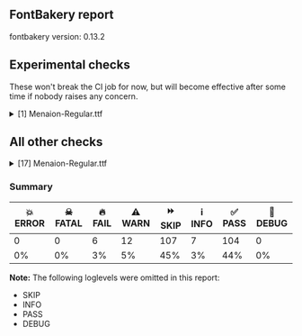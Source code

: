## FontBakery report

fontbakery version: 0.13.2





## Experimental checks

These won't break the CI job for now, but will become effective after some time if nobody raises any concern.


<details><summary>[1] Menaion-Regular.ttf</summary>
<div>
<details>
    <summary>🔥 <b>FAIL</b> Check base characters have non-zero advance width. <a href="https://fontbakery.readthedocs.io/en/stable/fontbakery/checks/universal.html#base-has-width">base_has_width</a></summary>
    <div>







* 🔥 **FAIL** <p>The following glyphs had zero advance width:
- uni03070300 (U+E02C)</p>
<pre><code>- uni03070301 (U+E02B)

- uni03080300 (U+E02E)

- uni03080301 (U+E02D)

- uni04850300 (U+E021)

- uni04850301 (U+E020)

- uni04850302 (U+E029)

- uni04850311 (U+E026)

- uni04850485 (U+E024)

- uni04860300 (U+E003)

- uni04860301 (U+E001)

- uni04860302 (U+E02A)

- uni04860311 (U+E005)

- uni04860485 (U+E030)

- uni04860486 (U+E025)

- uni0488 (U+0488)

- uni0489 (U+0489)

- uni20DD (U+20DD)

- uniA670 (U+A670)

- uniA671 (U+A671)

- uniA672 (U+A672)

- uniA67D0300 (U+E034)

- uniA67D0301 (U+E033)

- uniECE0 (U+ECE0)

- uniECE1 (U+ECE1)

- uniECE2 (U+ECE2)

- uniECE3 (U+ECE3)

- uniECE4 (U+ECE4)

- uniECE5 (U+ECE5)
</code></pre>
 [code: zero-width-bases]



</div>
</details>
</div>
</details>




## All other checks



<details><summary>[17] Menaion-Regular.ttf</summary>
<div>
<details>
    <summary>🔥 <b>FAIL</b> Checking font version fields (head and name table). <a href="https://fontbakery.readthedocs.io/en/stable/fontbakery/checks/opentype.html#opentype-font-version">opentype/font_version</a></summary>
    <div>







* 🔥 **FAIL** <p>head version is &quot;2.00200&quot; while name version string (for platform 3, encoding 1) is &quot;2.1; ttfautohint (v1.8.4.7-5d5b)&quot;.</p>
 [code: mismatch]



</div>
</details>

<details>
    <summary>🔥 <b>FAIL</b> Ensure the font supports case swapping for all its glyphs. <a href="https://fontbakery.readthedocs.io/en/stable/fontbakery/checks/universal.html#case-mapping">case_mapping</a></summary>
    <div>







* 🔥 **FAIL** <p>The following glyphs lack their case-swapping counterparts:</p>
<table>
<thead>
<tr>
<th align="left">Glyph present in the font</th>
<th align="left">Missing case-swapping counterpart</th>
</tr>
</thead>
<tbody>
<tr>
<td align="left">U+00D8: LATIN CAPITAL LETTER O WITH STROKE</td>
<td align="left">U+00F8: LATIN SMALL LETTER O WITH STROKE</td>
</tr>
<tr>
<td align="left">U+00E1: LATIN SMALL LETTER A WITH ACUTE</td>
<td align="left">U+00C1: LATIN CAPITAL LETTER A WITH ACUTE</td>
</tr>
<tr>
<td align="left">U+00E2: LATIN SMALL LETTER A WITH CIRCUMFLEX</td>
<td align="left">U+00C2: LATIN CAPITAL LETTER A WITH CIRCUMFLEX</td>
</tr>
<tr>
<td align="left">U+00E4: LATIN SMALL LETTER A WITH DIAERESIS</td>
<td align="left">U+00C4: LATIN CAPITAL LETTER A WITH DIAERESIS</td>
</tr>
<tr>
<td align="left">U+00EE: LATIN SMALL LETTER I WITH CIRCUMFLEX</td>
<td align="left">U+00CE: LATIN CAPITAL LETTER I WITH CIRCUMFLEX</td>
</tr>
<tr>
<td align="left">U+00F3: LATIN SMALL LETTER O WITH ACUTE</td>
<td align="left">U+00D3: LATIN CAPITAL LETTER O WITH ACUTE</td>
</tr>
<tr>
<td align="left">U+00F9: LATIN SMALL LETTER U WITH GRAVE</td>
<td align="left">U+00D9: LATIN CAPITAL LETTER U WITH GRAVE</td>
</tr>
<tr>
<td align="left">U+00FA: LATIN SMALL LETTER U WITH ACUTE</td>
<td align="left">U+00DA: LATIN CAPITAL LETTER U WITH ACUTE</td>
</tr>
<tr>
<td align="left">U+00FB: LATIN SMALL LETTER U WITH CIRCUMFLEX</td>
<td align="left">U+00DB: LATIN CAPITAL LETTER U WITH CIRCUMFLEX</td>
</tr>
<tr>
<td align="left">U+00FC: LATIN SMALL LETTER U WITH DIAERESIS</td>
<td align="left">U+00DC: LATIN CAPITAL LETTER U WITH DIAERESIS</td>
</tr>
<tr>
<td align="left">U+00FD: LATIN SMALL LETTER Y WITH ACUTE</td>
<td align="left">U+00DD: LATIN CAPITAL LETTER Y WITH ACUTE</td>
</tr>
<tr>
<td align="left">U+0101: LATIN SMALL LETTER A WITH MACRON</td>
<td align="left">U+0100: LATIN CAPITAL LETTER A WITH MACRON</td>
</tr>
<tr>
<td align="left">U+0103: LATIN SMALL LETTER A WITH BREVE</td>
<td align="left">U+0102: LATIN CAPITAL LETTER A WITH BREVE</td>
</tr>
<tr>
<td align="left">U+0113: LATIN SMALL LETTER E WITH MACRON</td>
<td align="left">U+0112: LATIN CAPITAL LETTER E WITH MACRON</td>
</tr>
<tr>
<td align="left">U+011B: LATIN SMALL LETTER E WITH CARON</td>
<td align="left">U+011A: LATIN CAPITAL LETTER E WITH CARON</td>
</tr>
<tr>
<td align="left">U+012D: LATIN SMALL LETTER I WITH BREVE</td>
<td align="left">U+012C: LATIN CAPITAL LETTER I WITH BREVE</td>
</tr>
<tr>
<td align="left">U+01D0: LATIN SMALL LETTER I WITH CARON</td>
<td align="left">U+01CF: LATIN CAPITAL LETTER I WITH CARON</td>
</tr>
</tbody>
</table>
 [code: missing-case-counterparts]



</div>
</details>

<details>
    <summary>🔥 <b>FAIL</b> Check license file has good copyright string. <a href="https://fontbakery.readthedocs.io/en/stable/fontbakery/checks/googlefonts.html#googlefonts-license-OFL-copyright">googlefonts/license/OFL_copyright</a></summary>
    <div>







* 🔥 **FAIL** <p>First line in license file is:</p>
<p>&quot;copyright 20** the my font project authors (<a href="https://github.com/googlefonts/googlefonts-project-template">https://github.com/googlefonts/googlefonts-project-template</a>)&quot;</p>
<p>which does not match the expected format, similar to:</p>
<p>&quot;Copyright 2022 The Familyname Project Authors (git url)&quot;</p>
 [code: bad-format]



</div>
</details>

<details>
    <summary>🔥 <b>FAIL</b> Check Google Fonts glyph coverage. <a href="https://fontbakery.readthedocs.io/en/stable/fontbakery/checks/googlefonts.html#googlefonts-glyph-coverage">googlefonts/glyph_coverage</a></summary>
    <div>







* 🔥 **FAIL** <p>Missing required codepoints:</p>
<pre><code>- 0x00A1 (INVERTED EXCLAMATION MARK)


- 0x00A2 (CENT SIGN)


- 0x00A3 (POUND SIGN)


- 0x00A5 (YEN SIGN)


- 0x00A9 (COPYRIGHT SIGN)


- 0x00AA (FEMININE ORDINAL INDICATOR)


- 0x00AE (REGISTERED SIGN)


- 0x00AF (MACRON)


- 0x00B8 (CEDILLA)


- 0x00BF (INVERTED QUESTION MARK)


- 0x00C1 (LATIN CAPITAL LETTER A WITH ACUTE)


- 0x00C2 (LATIN CAPITAL LETTER A WITH CIRCUMFLEX)


- 0x00C3 (LATIN CAPITAL LETTER A WITH TILDE)


- 0x00C4 (LATIN CAPITAL LETTER A WITH DIAERESIS)


- 0x00C5 (LATIN CAPITAL LETTER A WITH RING ABOVE)


- 0x00C6 (LATIN CAPITAL LETTER AE)


- 0x00CC (LATIN CAPITAL LETTER I WITH GRAVE)


- 0x00CD (LATIN CAPITAL LETTER I WITH ACUTE)


- 0x00CE (LATIN CAPITAL LETTER I WITH CIRCUMFLEX)


- 0x00D0 (LATIN CAPITAL LETTER ETH)


- 0x00D2 (LATIN CAPITAL LETTER O WITH GRAVE)


- 0x00D3 (LATIN CAPITAL LETTER O WITH ACUTE)


- 0x00D5 (LATIN CAPITAL LETTER O WITH TILDE)


- 0x00D9 (LATIN CAPITAL LETTER U WITH GRAVE)


- 0x00DA (LATIN CAPITAL LETTER U WITH ACUTE)


- 0x00DB (LATIN CAPITAL LETTER U WITH CIRCUMFLEX)


- 0x00DC (LATIN CAPITAL LETTER U WITH DIAERESIS)


- 0x00DD (LATIN CAPITAL LETTER Y WITH ACUTE)


- 0x00DE (LATIN CAPITAL LETTER THORN)


- 0x00DF (LATIN SMALL LETTER SHARP S)


- 0x00E3 (LATIN SMALL LETTER A WITH TILDE)


- 0x00E5 (LATIN SMALL LETTER A WITH RING ABOVE)


- 0x00E6 (LATIN SMALL LETTER AE)


- 0x00EC (LATIN SMALL LETTER I WITH GRAVE)


- 0x00ED (LATIN SMALL LETTER I WITH ACUTE)


- 0x00F0 (LATIN SMALL LETTER ETH)


- 0x00F2 (LATIN SMALL LETTER O WITH GRAVE)


- 0x00F5 (LATIN SMALL LETTER O WITH TILDE)


- 0x00F8 (LATIN SMALL LETTER O WITH STROKE)


- 0x00FE (LATIN SMALL LETTER THORN)


- 0x00FF (LATIN SMALL LETTER Y WITH DIAERESIS)


- 0x0100 (LATIN CAPITAL LETTER A WITH MACRON)


- 0x0102 (LATIN CAPITAL LETTER A WITH BREVE)


- 0x0104 (LATIN CAPITAL LETTER A WITH OGONEK)


- 0x0105 (LATIN SMALL LETTER A WITH OGONEK)


- 0x0106 (LATIN CAPITAL LETTER C WITH ACUTE)


- 0x0107 (LATIN SMALL LETTER C WITH ACUTE)


- 0x010A (LATIN CAPITAL LETTER C WITH DOT ABOVE)


- 0x010B (LATIN SMALL LETTER C WITH DOT ABOVE)


- 0x010C (LATIN CAPITAL LETTER C WITH CARON)


- 0x010D (LATIN SMALL LETTER C WITH CARON)


- 0x010E (LATIN CAPITAL LETTER D WITH CARON)


- 0x010F (LATIN SMALL LETTER D WITH CARON)


- 0x0110 (LATIN CAPITAL LETTER D WITH STROKE)


- 0x0111 (LATIN SMALL LETTER D WITH STROKE)


- 0x0112 (LATIN CAPITAL LETTER E WITH MACRON)


- 0x0116 (LATIN CAPITAL LETTER E WITH DOT ABOVE)


- 0x0117 (LATIN SMALL LETTER E WITH DOT ABOVE)


- 0x0118 (LATIN CAPITAL LETTER E WITH OGONEK)


- 0x0119 (LATIN SMALL LETTER E WITH OGONEK)


- 0x011A (LATIN CAPITAL LETTER E WITH CARON)


- 0x011E (LATIN CAPITAL LETTER G WITH BREVE)


- 0x011F (LATIN SMALL LETTER G WITH BREVE)


- 0x0120 (LATIN CAPITAL LETTER G WITH DOT ABOVE)


- 0x0121 (LATIN SMALL LETTER G WITH DOT ABOVE)


- 0x0122 (LATIN CAPITAL LETTER G WITH CEDILLA)


- 0x0123 (LATIN SMALL LETTER G WITH CEDILLA)


- 0x0126 (LATIN CAPITAL LETTER H WITH STROKE)


- 0x0127 (LATIN SMALL LETTER H WITH STROKE)


- 0x012A (LATIN CAPITAL LETTER I WITH MACRON)


- 0x012B (LATIN SMALL LETTER I WITH MACRON)


- 0x012E (LATIN CAPITAL LETTER I WITH OGONEK)


- 0x012F (LATIN SMALL LETTER I WITH OGONEK)


- 0x0130 (LATIN CAPITAL LETTER I WITH DOT ABOVE)


- 0x0136 (LATIN CAPITAL LETTER K WITH CEDILLA)


- 0x0137 (LATIN SMALL LETTER K WITH CEDILLA)


- 0x0139 (LATIN CAPITAL LETTER L WITH ACUTE)


- 0x013A (LATIN SMALL LETTER L WITH ACUTE)


- 0x013B (LATIN CAPITAL LETTER L WITH CEDILLA)


- 0x013C (LATIN SMALL LETTER L WITH CEDILLA)


- 0x013D (LATIN CAPITAL LETTER L WITH CARON)


- 0x013E (LATIN SMALL LETTER L WITH CARON)


- 0x0141 (LATIN CAPITAL LETTER L WITH STROKE)


- 0x0142 (LATIN SMALL LETTER L WITH STROKE)


- 0x0143 (LATIN CAPITAL LETTER N WITH ACUTE)


- 0x0144 (LATIN SMALL LETTER N WITH ACUTE)


- 0x0145 (LATIN CAPITAL LETTER N WITH CEDILLA)


- 0x0146 (LATIN SMALL LETTER N WITH CEDILLA)


- 0x0147 (LATIN CAPITAL LETTER N WITH CARON)


- 0x0148 (LATIN SMALL LETTER N WITH CARON)


- 0x0150 (LATIN CAPITAL LETTER O WITH DOUBLE ACUTE)


- 0x0151 (LATIN SMALL LETTER O WITH DOUBLE ACUTE)


- 0x0152 (LATIN CAPITAL LIGATURE OE)


- 0x0153 (LATIN SMALL LIGATURE OE)


- 0x0154 (LATIN CAPITAL LETTER R WITH ACUTE)


- 0x0155 (LATIN SMALL LETTER R WITH ACUTE)


- 0x0158 (LATIN CAPITAL LETTER R WITH CARON)


- 0x0159 (LATIN SMALL LETTER R WITH CARON)


- 0x015A (LATIN CAPITAL LETTER S WITH ACUTE)


- 0x015B (LATIN SMALL LETTER S WITH ACUTE)


- 0x015E (LATIN CAPITAL LETTER S WITH CEDILLA)


- 0x015F (LATIN SMALL LETTER S WITH CEDILLA)


- 0x0160 (LATIN CAPITAL LETTER S WITH CARON)


- 0x0161 (LATIN SMALL LETTER S WITH CARON)


- 0x0164 (LATIN CAPITAL LETTER T WITH CARON)


- 0x0165 (LATIN SMALL LETTER T WITH CARON)


- 0x016A (LATIN CAPITAL LETTER U WITH MACRON)


- 0x016B (LATIN SMALL LETTER U WITH MACRON)


- 0x016E (LATIN CAPITAL LETTER U WITH RING ABOVE)


- 0x016F (LATIN SMALL LETTER U WITH RING ABOVE)


- 0x0170 (LATIN CAPITAL LETTER U WITH DOUBLE ACUTE)


- 0x0171 (LATIN SMALL LETTER U WITH DOUBLE ACUTE)


- 0x0172 (LATIN CAPITAL LETTER U WITH OGONEK)


- 0x0173 (LATIN SMALL LETTER U WITH OGONEK)


- 0x0174 (LATIN CAPITAL LETTER W WITH CIRCUMFLEX)


- 0x0175 (LATIN SMALL LETTER W WITH CIRCUMFLEX)


- 0x0176 (LATIN CAPITAL LETTER Y WITH CIRCUMFLEX)


- 0x0177 (LATIN SMALL LETTER Y WITH CIRCUMFLEX)


- 0x0178 (LATIN CAPITAL LETTER Y WITH DIAERESIS)


- 0x0179 (LATIN CAPITAL LETTER Z WITH ACUTE)


- 0x017A (LATIN SMALL LETTER Z WITH ACUTE)


- 0x017B (LATIN CAPITAL LETTER Z WITH DOT ABOVE)


- 0x017C (LATIN SMALL LETTER Z WITH DOT ABOVE)


- 0x017D (LATIN CAPITAL LETTER Z WITH CARON)


- 0x017E (LATIN SMALL LETTER Z WITH CARON)


- 0x0218 (LATIN CAPITAL LETTER S WITH COMMA BELOW)


- 0x0219 (LATIN SMALL LETTER S WITH COMMA BELOW)


- 0x021A (LATIN CAPITAL LETTER T WITH COMMA BELOW)


- 0x021B (LATIN SMALL LETTER T WITH COMMA BELOW)


- 0x0237 (LATIN SMALL LETTER DOTLESS J)


- 0x02D9 (DOT ABOVE)


- 0x02DA (RING ABOVE)


- 0x02DB (OGONEK)


- 0x02DD (DOUBLE ACUTE ACCENT)


- 0x0326 (COMBINING COMMA BELOW)


- 0x0328 (COMBINING OGONEK)


- 0x1E80 (LATIN CAPITAL LETTER W WITH GRAVE)


- 0x1E81 (LATIN SMALL LETTER W WITH GRAVE)


- 0x1E82 (LATIN CAPITAL LETTER W WITH ACUTE)


- 0x1E83 (LATIN SMALL LETTER W WITH ACUTE)


- 0x1E84 (LATIN CAPITAL LETTER W WITH DIAERESIS)


- 0x1E85 (LATIN SMALL LETTER W WITH DIAERESIS)


- 0x1E9E (LATIN CAPITAL LETTER SHARP S)


- 0x1EF2 (LATIN CAPITAL LETTER Y WITH GRAVE)


- 0x1EF3 (LATIN SMALL LETTER Y WITH GRAVE)


- 0x2122 (TRADE MARK SIGN)


- 0x2212 (MINUS SIGN)
</code></pre>
 [code: missing-codepoints]



</div>
</details>

<details>
    <summary>🔥 <b>FAIL</b> Version format is correct in 'name' table? <a href="https://fontbakery.readthedocs.io/en/stable/fontbakery/checks/googlefonts.html#googlefonts-name-version-format">googlefonts/name/version_format</a></summary>
    <div>







* 🔥 **FAIL** <p>The NameID.VERSION_STRING (nameID=5) value must follow the pattern &quot;Version X.Y&quot; with X.Y greater than or equal to 1.000. The &quot;Version &quot; prefix is a recommendation given by the OpenType spec. Current version string is: &quot;2.1; ttfautohint (v1.8.4.7-5d5b)&quot;</p>
 [code: bad-version-strings]



</div>
</details>

<details>
    <summary>⚠️ <b>WARN</b> Check mark characters are in GDEF mark glyph class. <a href="https://fontbakery.readthedocs.io/en/stable/fontbakery/checks/opentype.html#opentype-gdef-mark-chars">opentype/gdef_mark_chars</a></summary>
    <div>







* ⚠️ **WARN** <p>The following mark characters could be in the GDEF mark glyph class:
uni032A (U+032A), uni20DB (U+20DB), uniFE00 (U+FE00), uniFE01 (U+FE01), uniFE02 (U+FE02) and uniFE03 (U+FE03)</p>
 [code: mark-chars]



</div>
</details>

<details>
    <summary>⚠️ <b>WARN</b> Check if each glyph has the recommended amount of contours. <a href="https://fontbakery.readthedocs.io/en/stable/fontbakery/checks/universal.html#contour-count">contour_count</a></summary>
    <div>







* ⚠️ **WARN** <p>This check inspects the glyph outlines and detects the total number of contours in each of them. The expected values are infered from the typical ammounts of contours observed in a large collection of reference font families. The divergences listed below may simply indicate a significantly different design on some of your glyphs. On the other hand, some of these may flag actual bugs in the font such as glyphs mapped to an incorrect codepoint. Please consider reviewing the design and codepoint assignment of these to make sure they are correct.</p>
<p>The following glyphs do not have the recommended number of contours:</p>
<pre><code>- Glyph name: uni040C	Contours detected: 3	Expected: 2

- Glyph name: uni041A	Contours detected: 2	Expected: 1

- Glyph name: uni0435	Contours detected: 1	Expected: 2

- Glyph name: uni043A	Contours detected: 2	Expected: 1

- Glyph name: uni0450	Contours detected: 2	Expected: 3

- Glyph name: uni0451	Contours detected: 3	Expected: 4

- Glyph name: uni0456	Contours detected: 1	Expected: 2

- Glyph name: uni045C	Contours detected: 3	Expected: 2

- Glyph name: uni046E	Contours detected: 1	Expected: 2

- Glyph name: uni046F	Contours detected: 1	Expected: 2

- Glyph name: uni203D	Contours detected: 3	Expected: 2

- Glyph name: uni25CC	Contours detected: 8	Expected: 16 or 12

- Glyph name: uni040C	Contours detected: 3	Expected: 2

- Glyph name: uni041A	Contours detected: 2	Expected: 1

- Glyph name: uni0435	Contours detected: 1	Expected: 2

- Glyph name: uni043A	Contours detected: 2	Expected: 1

- Glyph name: uni0450	Contours detected: 2	Expected: 3

- Glyph name: uni0451	Contours detected: 3	Expected: 4

- Glyph name: uni0456	Contours detected: 1	Expected: 2

- Glyph name: uni045C	Contours detected: 3	Expected: 2

- Glyph name: uni046E	Contours detected: 1	Expected: 2

- Glyph name: uni046F	Contours detected: 1	Expected: 2

- Glyph name: uni203D	Contours detected: 3	Expected: 2

- Glyph name: uni25CC	Contours detected: 8	Expected: 16 or 12
</code></pre>
 [code: contour-count]



</div>
</details>

<details>
    <summary>⚠️ <b>WARN</b> Check math signs have the same width. <a href="https://fontbakery.readthedocs.io/en/stable/fontbakery/checks/universal.html#math-signs-width">math_signs_width</a></summary>
    <div>







* ⚠️ **WARN** <p>The most common width is 564 among a set of 4 math glyphs.
The following math glyphs have a different width, though:</p>
<p>Width = 399:
uni00AC</p>
<p>Width = 533:
uni00D7</p>
<p>Width = 543:
uni00F7</p>
<p>Width = 910:
uni223B, uni223C</p>
<p>Width = 909:
uni2241, uni223D</p>
<p>Width = 913:
uni223E</p>
 [code: width-outliers]



</div>
</details>

<details>
    <summary>⚠️ <b>WARN</b> Does the font contain a soft hyphen? <a href="https://fontbakery.readthedocs.io/en/stable/fontbakery/checks/universal.html#soft-hyphen">soft_hyphen</a></summary>
    <div>







* ⚠️ **WARN** <p>This font has a 'Soft Hyphen' character.</p>
 [code: softhyphen]



</div>
</details>

<details>
    <summary>⚠️ <b>WARN</b> Validate size, and resolution of article images, and ensure article page has minimum length and includes visual assets. <a href="https://fontbakery.readthedocs.io/en/stable/fontbakery/checks/googlefonts.html#googlefonts-article-images">googlefonts/article/images</a></summary>
    <div>







* ⚠️ **WARN** <p>Family metadata at fonts/ttf does not have an article.</p>
 [code: lacks-article]



</div>
</details>

<details>
    <summary>⚠️ <b>WARN</b> Check for codepoints not covered by METADATA subsets. <a href="https://fontbakery.readthedocs.io/en/stable/fontbakery/checks/googlefonts.html#googlefonts-metadata-unreachable-subsetting">googlefonts/metadata/unreachable_subsetting</a></summary>
    <div>







* ⚠️ **WARN** <p>The following codepoints supported by the font are not covered by
any subsets defined in the font's metadata file, and will never
be served. You can solve this by either manually adding additional
subset declarations to METADATA.pb, or by editing the glyphset
definitions.</p>
<ul>
<li>U+02D8 BREVE: try adding one of: canadian-aboriginal, yi</li>
<li>U+0302 COMBINING CIRCUMFLEX ACCENT: try adding one of: coptic, cherokee, tifinagh, math</li>
<li>U+0306 COMBINING BREVE: try adding one of: tifinagh, old-permic</li>
<li>U+0307 COMBINING DOT ABOVE: try adding one of: tifinagh, hebrew, syriac, old-permic, duployan, tai-le, malayalam, coptic, math, canadian-aboriginal, todhri</li>
<li>U+030A COMBINING RING ABOVE: try adding one of: duployan, syriac</li>
<li>U+030B COMBINING DOUBLE ACUTE ACCENT: try adding one of: cherokee, osage</li>
<li>U+030C COMBINING CARON: try adding one of: cherokee, tai-le</li>
<li>U+030D COMBINING VERTICAL LINE ABOVE: try adding sunuwar</li>
<li>U+030E COMBINING DOUBLE VERTICAL LINE ABOVE: try adding ethiopic</li>
<li>U+030F COMBINING DOUBLE GRAVE ACCENT: not included in any glyphset definition</li>
<li>U+0311 COMBINING INVERTED BREVE: try adding one of: coptic, todhri</li>
<li>U+0312 COMBINING TURNED COMMA ABOVE: try adding math</li>
<li>U+0313 COMBINING COMMA ABOVE: try adding one of: todhri, old-permic</li>
<li>U+0314 COMBINING REVERSED COMMA ABOVE: not included in any glyphset definition</li>
<li>U+0315 COMBINING COMMA ABOVE RIGHT: try adding math</li>
<li>U+031B COMBINING HORN: not included in any glyphset definition</li>
<li>U+0327 COMBINING CEDILLA: try adding math</li>
<li>U+032A COMBINING BRIDGE BELOW: not included in any glyphset definition</li>
<li>U+033D COMBINING X ABOVE: not included in any glyphset definition</li>
<li>U+033E COMBINING VERTICAL TILDE: not included in any glyphset definition</li>
<li>U+033F COMBINING DOUBLE OVERLINE: try adding coptic</li>
<li>U+0340 COMBINING GRAVE TONE MARK: not included in any glyphset definition</li>
<li>U+0341 COMBINING ACUTE TONE MARK: not included in any glyphset definition</li>
<li>U+0342 COMBINING GREEK PERISPOMENI: not included in any glyphset definition</li>
<li>U+0343 COMBINING GREEK KORONIS: not included in any glyphset definition</li>
<li>U+0345 COMBINING GREEK YPOGEGRAMMENI: not included in any glyphset definition</li>
<li>U+034F COMBINING GRAPHEME JOINER: not included in any glyphset definition</li>
<li>U+0350 COMBINING RIGHT ARROWHEAD ABOVE: not included in any glyphset definition</li>
<li>U+0351 COMBINING LEFT HALF RING ABOVE: not included in any glyphset definition</li>
<li>U+0357 COMBINING RIGHT HALF RING ABOVE: not included in any glyphset definition</li>
<li>U+035E COMBINING DOUBLE MACRON: try adding one of: coptic, todhri, caucasian-albanian</li>
<li>U+0360 COMBINING DOUBLE TILDE: not included in any glyphset definition</li>
<li>U+0361 COMBINING DOUBLE INVERTED BREVE: try adding coptic</li>
<li>U+1DC0 COMBINING DOTTED GRAVE ACCENT: not included in any glyphset definition</li>
<li>U+1DC1 COMBINING DOTTED ACUTE ACCENT: not included in any glyphset definition</li>
<li>U+1DC3 COMBINING SUSPENSION MARK: not included in any glyphset definition</li>
<li>U+1DCD COMBINING DOUBLE CIRCUMFLEX ABOVE: try adding coptic</li>
<li>U+1DFE COMBINING LEFT ARROWHEAD ABOVE: not included in any glyphset definition</li>
<li>U+2003 EM SPACE: try adding nushu</li>
<li>U+2004 THREE-PER-EM SPACE: try adding symbols2</li>
<li>U+2005 FOUR-PER-EM SPACE: try adding symbols2</li>
<li>U+2006 SIX-PER-EM SPACE: try adding symbols2</li>
<li>U+2007 FIGURE SPACE: try adding symbols2</li>
<li>U+2008 PUNCTUATION SPACE: try adding symbols2</li>
<li>U+200A HAIR SPACE: try adding symbols2</li>
<li>U+200C ZERO WIDTH NON-JOINER: try adding one of: sharada, sundanese, avestan, tagalog, hebrew, phags-pa, meetei-mayek, tai-viet, tai-le, zanabazar-square, malayalam, limbu, kayah-li, khmer, tagbanwa, batak, telugu, khojki, tirhuta, tifinagh, gunjala-gondi, pahawh-hmong, newa, masaram-gondi, psalter-pahlavi, khudawadi, tamil, oriya, yi, bengali, grantha, brahmi, balinese, new-tai-lue, syloti-nagri, mongolian, mandaic, tai-tham, lao, dogra, modi, javanese, manichaean, myanmar, thai, hanunoo, duployan, buginese, kaithi, cham, sogdian, thaana, hanifi-rohingya, chakma, takri, bhaiksuki, buhid, saurashtra, gurmukhi, syriac, rejang, tibetan, gujarati, devanagari, kannada, hatran, lepcha, nko, arabic, siddham, warang-citi, kharoshthi, mahajani, sinhala</li>
<li>U+200D ZERO WIDTH JOINER: try adding one of: sharada, sundanese, avestan, tagalog, hebrew, phags-pa, meetei-mayek, tai-viet, tai-le, zanabazar-square, malayalam, limbu, kayah-li, khmer, tagbanwa, batak, telugu, khojki, tirhuta, tifinagh, gunjala-gondi, pahawh-hmong, newa, masaram-gondi, psalter-pahlavi, khudawadi, tamil, oriya, yi, bengali, grantha, brahmi, balinese, new-tai-lue, syloti-nagri, mongolian, mandaic, tai-tham, lao, dogra, modi, javanese, manichaean, myanmar, thai, hanunoo, duployan, buginese, kaithi, cham, sogdian, thaana, hanifi-rohingya, chakma, takri, bhaiksuki, buhid, saurashtra, gurmukhi, old-hungarian, rejang, syriac, gujarati, devanagari, kannada, lepcha, nko, siddham, arabic, tibetan, warang-citi, kharoshthi, mahajani, sinhala</li>
<li>U+200E LEFT-TO-RIGHT MARK: try adding one of: hebrew, phags-pa, syriac, nko, arabic, thaana</li>
<li>U+200F RIGHT-TO-LEFT MARK: try adding one of: hebrew, phags-pa, syriac, nko, thaana</li>
<li>U+2010 HYPHEN: try adding one of: lisu, coptic, sundanese, hebrew, armenian, kharoshthi, yi, sora-sompeng, arabic, kaithi, cham, kayah-li, syloti-nagri</li>
<li>U+2011 NON-BREAKING HYPHEN: try adding one of: arabic, yi, syloti-nagri</li>
<li>U+2012 FIGURE DASH: not included in any glyphset definition</li>
<li>U+2015 HORIZONTAL BAR: try adding adlam</li>
<li>U+2016 DOUBLE VERTICAL LINE: try adding math</li>
<li>U+2017 DOUBLE LOW LINE: try adding math</li>
<li>U+201B SINGLE HIGH-REVERSED-9 QUOTATION MARK: try adding adlam</li>
<li>U+201F DOUBLE HIGH-REVERSED-9 QUOTATION MARK: not included in any glyphset definition</li>
<li>U+2021 DOUBLE DAGGER: try adding adlam</li>
<li>U+2023 TRIANGULAR BULLET: not included in any glyphset definition</li>
<li>U+2024 ONE DOT LEADER: try adding armenian</li>
<li>U+2025 TWO DOT LEADER: try adding phags-pa</li>
<li>U+2027 HYPHENATION POINT: not included in any glyphset definition</li>
<li>U+202F NARROW NO-BREAK SPACE: try adding one of: phags-pa, mongolian, yi</li>
<li>U+2030 PER MILLE SIGN: try adding adlam</li>
<li>U+2031 PER TEN THOUSAND SIGN: not included in any glyphset definition</li>
<li>U+2034 TRIPLE PRIME: try adding math</li>
<li>U+2035 REVERSED PRIME: try adding math</li>
<li>U+2036 REVERSED DOUBLE PRIME: try adding math</li>
<li>U+2037 REVERSED TRIPLE PRIME: try adding math</li>
<li>U+2038 CARET: try adding math</li>
<li>U+203B REFERENCE MARK: not included in any glyphset definition</li>
<li>U+203C DOUBLE EXCLAMATION MARK: try adding math</li>
<li>U+203D INTERROBANG: not included in any glyphset definition</li>
<li>U+203E OVERLINE: not included in any glyphset definition</li>
<li>U+203F UNDERTIE: not included in any glyphset definition</li>
<li>U+2040 CHARACTER TIE: try adding math</li>
<li>U+2041 CARET INSERTION POINT: not included in any glyphset definition</li>
<li>U+2042 ASTERISM: not included in any glyphset definition</li>
<li>U+2043 HYPHEN BULLET: try adding math</li>
<li>U+2045 LEFT SQUARE BRACKET WITH QUILL: not included in any glyphset definition</li>
<li>U+2046 RIGHT SQUARE BRACKET WITH QUILL: not included in any glyphset definition</li>
<li>U+2052 COMMERCIAL MINUS SIGN: not included in any glyphset definition</li>
<li>U+2053 SWUNG DASH: try adding coptic</li>
<li>U+2056 THREE DOT PUNCTUATION: try adding coptic</li>
<li>U+2058 FOUR DOT PUNCTUATION: try adding coptic</li>
<li>U+2059 FIVE DOT PUNCTUATION: try adding coptic</li>
<li>U+205B FOUR DOT MARK: not included in any glyphset definition</li>
<li>U+205C DOTTED CROSS: not included in any glyphset definition</li>
<li>U+205D TRICOLON: try adding one of: carian, meroitic-hieroglyphs, meroitic, old-hungarian</li>
<li>U+205E VERTICAL FOUR DOTS: try adding old-hungarian</li>
<li>U+20DB COMBINING THREE DOTS ABOVE: try adding one of: math, old-permic</li>
<li>U+20DD COMBINING ENCLOSING CIRCLE: try adding symbols</li>
<li>U+2219 BULLET OPERATOR: try adding one of: math, yi, symbols, tai-tham</li>
<li>U+2227 LOGICAL AND: try adding math</li>
<li>U+2228 LOGICAL OR: try adding math</li>
<li>U+223B HOMOTHETIC: try adding math</li>
<li>U+223C TILDE OPERATOR: try adding math</li>
<li>U+223D REVERSED TILDE: try adding math</li>
<li>U+223E INVERTED LAZY S: try adding math</li>
<li>U+2240 WREATH PRODUCT: try adding math</li>
<li>U+2241 NOT TILDE: try adding math</li>
<li>U+2329 LEFT-POINTING ANGLE BRACKET: try adding symbols</li>
<li>U+232A RIGHT-POINTING ANGLE BRACKET: try adding symbols</li>
<li>U+25AB WHITE SMALL SQUARE: try adding symbols</li>
<li>U+25B2 BLACK UP-POINTING TRIANGLE: try adding symbols</li>
<li>U+25BA BLACK RIGHT-POINTING POINTER: try adding symbols</li>
<li>U+25BC BLACK DOWN-POINTING TRIANGLE: try adding symbols</li>
<li>U+25C4 BLACK LEFT-POINTING POINTER: try adding symbols</li>
<li>U+25C7 WHITE DIAMOND: try adding symbols</li>
<li>U+25CB WHITE CIRCLE: try adding symbols</li>
<li>U+25CC DOTTED CIRCLE: try adding one of: tagalog, hebrew, miao, tai-le, tagbanwa, batak, khojki, pahawh-hmong, newa, masaram-gondi, brahmi, lao, dogra, hanunoo, adlam, chakma, lepcha, nko, math, kharoshthi, armenian, meetei-mayek, marchen, khmer, telugu, music, gunjala-gondi, osage, psalter-pahlavi, tamil, soyombo, bengali, grantha, new-tai-lue, myanmar, thai, buginese, hanifi-rohingya, takri, bassa-vah, gurmukhi, tibetan, sharada, sundanese, phags-pa, tai-viet, malayalam, wancho, limbu, kayah-li, tifinagh, mende-kikakui, old-permic, oriya, balinese, mandaic, modi, manichaean, ahom, kaithi, thaana, buhid, syriac, rejang, devanagari, symbols, warang-citi, coptic, mahajani, sinhala, elbasan, caucasian-albanian, zanabazar-square, tirhuta, khudawadi, yi, syloti-nagri, mongolian, tai-tham, javanese, duployan, cham, sogdian, bhaiksuki, saurashtra, gujarati, kannada, siddham, canadian-aboriginal</li>
<li>U+25E6 WHITE BULLET: try adding symbols</li>
<li>U+2626 ORTHODOX CROSS: try adding symbols</li>
<li>U+271A HEAVY GREEK CROSS: try adding symbols</li>
<li>U+2720 MALTESE CROSS: try adding symbols</li>
<li>U+2722 FOUR TEARDROP-SPOKED ASTERISK: try adding symbols</li>
<li>U+2734 EIGHT POINTED BLACK STAR: try adding symbols</li>
<li>U+274B HEAVY EIGHT TEARDROP-SPOKED PROPELLER ASTERISK: try adding symbols</li>
<li>U+2758 LIGHT VERTICAL BAR: try adding symbols</li>
<li>U+2E26 LEFT SIDEWAYS U BRACKET: not included in any glyphset definition</li>
<li>U+2E27 RIGHT SIDEWAYS U BRACKET: not included in any glyphset definition</li>
<li>U+2E2A TWO DOTS OVER ONE DOT PUNCTUATION: not included in any glyphset definition</li>
<li>U+2E2B ONE DOT OVER TWO DOTS PUNCTUATION: not included in any glyphset definition</li>
<li>U+2E2C SQUARED FOUR DOT PUNCTUATION: not included in any glyphset definition</li>
<li>U+2E2D FIVE DOT MARK: not included in any glyphset definition</li>
<li>U+2E2F VERTICAL TILDE: not included in any glyphset definition</li>
<li>U+2E34 RAISED COMMA: try adding coptic</li>
<li>U+2E46 INVERTED LOW KAVYKA WITH KAVYKA ABOVE: not included in any glyphset definition</li>
<li>U+2E47 LOW KAVYKA: not included in any glyphset definition</li>
<li>U+2E48 LOW KAVYKA WITH DOT: not included in any glyphset definition</li>
<li>U+2E49 DOUBLE STACKED COMMA: not included in any glyphset definition</li>
<li>U+E001 : not included in any glyphset definition</li>
<li>U+E003 : not included in any glyphset definition</li>
<li>U+E005 : not included in any glyphset definition</li>
<li>U+E020 : not included in any glyphset definition</li>
<li>U+E021 : not included in any glyphset definition</li>
<li>U+E024 : not included in any glyphset definition</li>
<li>U+E025 : not included in any glyphset definition</li>
<li>U+E026 : not included in any glyphset definition</li>
<li>U+E029 : not included in any glyphset definition</li>
<li>U+E02A : not included in any glyphset definition</li>
<li>U+E02B : not included in any glyphset definition</li>
<li>U+E02C : not included in any glyphset definition</li>
<li>U+E02D : not included in any glyphset definition</li>
<li>U+E02E : not included in any glyphset definition</li>
<li>U+E030 : not included in any glyphset definition</li>
<li>U+E033 : not included in any glyphset definition</li>
<li>U+E034 : not included in any glyphset definition</li>
<li>U+E2F1 : not included in any glyphset definition</li>
<li>U+E5EF : not included in any glyphset definition</li>
<li>U+E5F0 : not included in any glyphset definition</li>
<li>U+E60F : not included in any glyphset definition</li>
<li>U+E612 : not included in any glyphset definition</li>
<li>U+E6CA : not included in any glyphset definition</li>
<li>U+E6DB : not included in any glyphset definition</li>
<li>U+E700 : not included in any glyphset definition</li>
<li>U+E70A : not included in any glyphset definition</li>
<li>U+E743 : not included in any glyphset definition</li>
<li>U+E748 : not included in any glyphset definition</li>
<li>U+E74B : not included in any glyphset definition</li>
<li>U+E751 : not included in any glyphset definition</li>
<li>U+E7C0 : not included in any glyphset definition</li>
<li>U+E7CB : not included in any glyphset definition</li>
<li>U+E7E0 : not included in any glyphset definition</li>
<li>U+E7E1 : not included in any glyphset definition</li>
<li>U+E7E3 : not included in any glyphset definition</li>
<li>U+E7EA : not included in any glyphset definition</li>
<li>U+E800 : not included in any glyphset definition</li>
<li>U+E809 : not included in any glyphset definition</li>
<li>U+E811 : not included in any glyphset definition</li>
<li>U+E81A : not included in any glyphset definition</li>
<li>U+E81B : not included in any glyphset definition</li>
<li>U+E81C : not included in any glyphset definition</li>
<li>U+E92A : not included in any glyphset definition</li>
<li>U+E92B : not included in any glyphset definition</li>
<li>U+E92C : not included in any glyphset definition</li>
<li>U+E92F : not included in any glyphset definition</li>
<li>U+ECE0 : not included in any glyphset definition</li>
<li>U+ECE1 : not included in any glyphset definition</li>
<li>U+ECE2 : not included in any glyphset definition</li>
<li>U+ECE3 : not included in any glyphset definition</li>
<li>U+ECE4 : not included in any glyphset definition</li>
<li>U+ECE5 : not included in any glyphset definition</li>
<li>U+ECE6 : not included in any glyphset definition</li>
<li>U+ECE7 : not included in any glyphset definition</li>
<li>U+EDE0 : not included in any glyphset definition</li>
<li>U+FE00 VARIATION SELECTOR-1: try adding one of: phags-pa, yi, manichaean</li>
<li>U+FE01 VARIATION SELECTOR-2: not included in any glyphset definition</li>
<li>U+FE02 VARIATION SELECTOR-3: not included in any glyphset definition</li>
<li>U+FE03 VARIATION SELECTOR-4: not included in any glyphset definition</li>
<li>U+FE26 COMBINING CONJOINING MACRON: try adding one of: coptic, caucasian-albanian</li>
<li>U+1D000 BYZANTINE MUSICAL SYMBOL PSILI: try adding music</li>
<li>U+1D001 BYZANTINE MUSICAL SYMBOL DASEIA: try adding music</li>
<li>U+1D002 BYZANTINE MUSICAL SYMBOL PERISPOMENI: try adding music</li>
<li>U+1D003 BYZANTINE MUSICAL SYMBOL OXEIA EKFONITIKON: try adding music</li>
<li>U+1D004 BYZANTINE MUSICAL SYMBOL OXEIA DIPLI: try adding music</li>
<li>U+1D005 BYZANTINE MUSICAL SYMBOL VAREIA EKFONITIKON: try adding music</li>
<li>U+1D006 BYZANTINE MUSICAL SYMBOL VAREIA DIPLI: try adding music</li>
<li>U+1D007 BYZANTINE MUSICAL SYMBOL KATHISTI: try adding music</li>
<li>U+1D008 BYZANTINE MUSICAL SYMBOL SYRMATIKI: try adding music</li>
<li>U+1D009 BYZANTINE MUSICAL SYMBOL PARAKLITIKI: try adding music</li>
<li>U+1D00A BYZANTINE MUSICAL SYMBOL YPOKRISIS: try adding music</li>
<li>U+1D00B BYZANTINE MUSICAL SYMBOL YPOKRISIS DIPLI: try adding music</li>
<li>U+1D00C BYZANTINE MUSICAL SYMBOL KREMASTI: try adding music</li>
<li>U+1D00D BYZANTINE MUSICAL SYMBOL APESO EKFONITIKON: try adding music</li>
<li>U+1D00F BYZANTINE MUSICAL SYMBOL TELEIA: try adding music</li>
<li>U+1D010 BYZANTINE MUSICAL SYMBOL KENTIMATA: try adding music</li>
<li>U+1D011 BYZANTINE MUSICAL SYMBOL APOSTROFOS: try adding music</li>
<li>U+1D012 BYZANTINE MUSICAL SYMBOL APOSTROFOS DIPLI: try adding music</li>
<li>U+1D013 BYZANTINE MUSICAL SYMBOL SYNEVMA: try adding music</li>
<li>U+1D014 BYZANTINE MUSICAL SYMBOL THITA: try adding music</li>
<li>U+1F540 CIRCLED CROSS POMMEE: try adding symbols</li>
<li>U+1F541 CROSS POMMEE WITH HALF-CIRCLE BELOW: try adding symbols</li>
<li>U+1F542 CROSS POMMEE: try adding symbols</li>
<li>U+1F543 NOTCHED LEFT SEMICIRCLE WITH THREE DOTS: try adding symbols</li>
<li>U+1F544 NOTCHED RIGHT SEMICIRCLE WITH THREE DOTS: try adding symbols</li>
<li>U+1F545 SYMBOL FOR MARKS CHAPTER: try adding symbols</li>
<li>U+1F908 DOWNWARD FACING HOOK: try adding symbols</li>
<li>U+1F909 DOWNWARD FACING NOTCHED HOOK: try adding symbols</li>
<li>U+1F90A DOWNWARD FACING HOOK WITH DOT: try adding symbols</li>
<li>U+1F90B DOWNWARD FACING NOTCHED HOOK WITH DOT: try adding symbols</li>
</ul>
<p>Or you can add the above codepoints to one of the subsets supported by the font: <code>cyrillic</code>, <code>cyrillic-ext</code>, <code>glagolitic</code>, <code>greek</code>, <code>greek-ext</code>, <code>latin</code>, <code>latin-ext</code></p>
 [code: unreachable-subsetting]



</div>
</details>

<details>
    <summary>⚠️ <b>WARN</b> Ensure soft_dotted characters lose their dot when combined with marks that replace the dot. <a href="https://fontbakery.readthedocs.io/en/stable/fontbakery/checks/universal.html#soft-dotted">soft_dotted</a></summary>
    <div>







* ⚠️ **WARN** <p>The dot of soft dotted characters used in orthographies <em>must</em> disappear in the following strings: i̊ i̋ i̍ i̓ j̀ j́ j̃ j̄ j̈ j̑ і́</p>
<p>The dot of soft dotted characters <em>should</em> disappear in other cases, for example: ì í ĩ ī i̅ i̇ ỉ i̎ ȉ ȋ i̒ i̔ i̽ i̾ i̿ i͂ i͐ i͑ i͗ i҃</p>
 [code: soft-dotted]



</div>
</details>

<details>
    <summary>⚠️ <b>WARN</b> Do any segments have colinear vectors? <a href="https://fontbakery.readthedocs.io/en/stable/fontbakery/checks/universal.html#outline-colinear-vectors">outline_colinear_vectors</a></summary>
    <div>







* ⚠️ **WARN** <p>The following glyphs have colinear vectors:</p>
<pre><code>* u1D009 (U+1D009): L&lt;&lt;124.0,648.0&gt;--&lt;164.0,658.0&gt;&gt; -&gt; L&lt;&lt;164.0,658.0&gt;--&lt;220.0,675.0&gt;&gt;

* u1E00F (U+1E00F): L&lt;&lt;-87.0,793.0&gt;--&lt;18.0,792.0&gt;&gt; -&gt; L&lt;&lt;18.0,792.0&gt;--&lt;136.0,792.0&gt;&gt;

* uni004B (U+004B): L&lt;&lt;499.0,568.0&gt;--&lt;400.0,468.0&gt;&gt; -&gt; L&lt;&lt;400.0,468.0&gt;--&lt;299.0,367.0&gt;&gt;

* uni0103 (U+0103): L&lt;&lt;134.0,376.0&gt;--&lt;135.0,348.0&gt;&gt; -&gt; L&lt;&lt;135.0,348.0&gt;--&lt;135.0,346.0&gt;&gt;

* uni0103 (U+0103): L&lt;&lt;134.0,379.0&gt;--&lt;134.0,376.0&gt;&gt; -&gt; L&lt;&lt;134.0,376.0&gt;--&lt;135.0,348.0&gt;&gt;

* uni035E (U+035E): L&lt;&lt;-359.0,672.0&gt;--&lt;247.0,671.0&gt;&gt; -&gt; L&lt;&lt;247.0,671.0&gt;--&lt;327.0,671.0&gt;&gt;

* uni03B3 (U+03B3): L&lt;&lt;314.0,281.0&gt;--&lt;314.0,275.0&gt;&gt; -&gt; L&lt;&lt;314.0,275.0&gt;--&lt;305.0,162.0&gt;&gt;

* uni04220420 (U+E811): L&lt;&lt;467.0,12.0&gt;--&lt;465.0,92.0&gt;&gt; -&gt; L&lt;&lt;465.0,92.0&gt;--&lt;465.0,544.0&gt;&gt;

* uni04220420 (U+E811): L&lt;&lt;584.0,15.0&gt;--&lt;576.0,-385.0&gt;&gt; -&gt; L&lt;&lt;576.0,-385.0&gt;--&lt;576.0,-386.0&gt;&gt;

* uni0440 (U+0440): L&lt;&lt;125.0,-2.0&gt;--&lt;117.0,-411.0&gt;&gt; -&gt; L&lt;&lt;117.0,-411.0&gt;--&lt;117.0,-412.0&gt;&gt;

* uni04420440 (U+E7E3): L&lt;&lt;387.0,12.0&gt;--&lt;385.0,92.0&gt;&gt; -&gt; L&lt;&lt;385.0,92.0&gt;--&lt;385.0,554.0&gt;&gt;

* uni203C (U+203C): L&lt;&lt;112.0,178.0&gt;--&lt;85.0,557.0&gt;&gt; -&gt; L&lt;&lt;85.0,557.0&gt;--&lt;85.0,716.0&gt;&gt;

* uni203C (U+203C): L&lt;&lt;194.0,716.0&gt;--&lt;194.0,557.0&gt;&gt; -&gt; L&lt;&lt;194.0,557.0&gt;--&lt;169.0,178.0&gt;&gt;

* uni203C (U+203C): L&lt;&lt;305.0,178.0&gt;--&lt;278.0,557.0&gt;&gt; -&gt; L&lt;&lt;278.0,557.0&gt;--&lt;278.0,716.0&gt;&gt;

* uni203C (U+203C): L&lt;&lt;387.0,716.0&gt;--&lt;387.0,557.0&gt;&gt; -&gt; L&lt;&lt;387.0,557.0&gt;--&lt;362.0,178.0&gt;&gt;

* uni203D (U+203D): L&lt;&lt;244.0,176.0&gt;--&lt;244.0,257.0&gt;&gt; -&gt; L&lt;&lt;244.0,257.0&gt;--&lt;223.0,557.0&gt;&gt;

* uni203D (U+203D): L&lt;&lt;244.0,257.0&gt;--&lt;223.0,557.0&gt;&gt; -&gt; L&lt;&lt;223.0,557.0&gt;--&lt;223.0,634.0&gt;&gt;

* uni203D (U+203D): L&lt;&lt;332.0,636.0&gt;--&lt;332.0,557.0&gt;&gt; -&gt; L&lt;&lt;332.0,557.0&gt;--&lt;320.0,380.0&gt;&gt;

* uni2C3E (U+2C3E): L&lt;&lt;369.0,173.0&gt;--&lt;369.0,148.0&gt;&gt; -&gt; L&lt;&lt;369.0,148.0&gt;--&lt;370.0,137.0&gt;&gt;

* uni2C3F (U+2C3F): L&lt;&lt;144.0,463.0&gt;--&lt;320.0,466.0&gt;&gt; -&gt; L&lt;&lt;320.0,466.0&gt;--&lt;510.0,466.0&gt;&gt;

* uni2DEC (U+2DEC): L&lt;&lt;-27.0,581.0&gt;--&lt;-32.0,315.0&gt;&gt; -&gt; L&lt;&lt;-32.0,315.0&gt;--&lt;-32.0,314.0&gt;&gt;

* uniA65E (U+A65E): L&lt;&lt;386.0,367.0&gt;--&lt;328.0,281.0&gt;&gt; -&gt; L&lt;&lt;328.0,281.0&gt;--&lt;214.0,79.0&gt;&gt;

* uniA65F (U+A65F): L&lt;&lt;592.0,70.0&gt;--&lt;502.0,177.0&gt;&gt; -&gt; L&lt;&lt;502.0,177.0&gt;--&lt;460.0,233.0&gt;&gt;
</code></pre>
 [code: found-colinear-vectors]



</div>
</details>

<details>
    <summary>⚠️ <b>WARN</b> Do outlines contain any jaggy segments? <a href="https://fontbakery.readthedocs.io/en/stable/fontbakery/checks/universal.html#outline-jaggy-segments">outline_jaggy_segments</a></summary>
    <div>







* ⚠️ **WARN** <p>The following glyphs have jaggy segments:</p>
<pre><code>* uni1F8D (U+1F8D): B&lt;&lt;354.0,-50.0&gt;-&lt;363.0,-50.0&gt;-&lt;365.0,-60.0&gt;&gt;/B&lt;&lt;365.0,-60.0&gt;-&lt;364.0,-56.0&gt;-&lt;361.0,-56.0&gt;&gt; = 2.726310993906212

* uni1F8E (U+1F8E): B&lt;&lt;354.0,-50.0&gt;-&lt;363.0,-50.0&gt;-&lt;365.0,-60.0&gt;&gt;/B&lt;&lt;365.0,-60.0&gt;-&lt;364.0,-56.0&gt;-&lt;361.0,-56.0&gt;&gt; = 2.726310993906212

* uni2C08 (U+2C08): B&lt;&lt;384.5,301.0&gt;-&lt;382.0,308.0&gt;-&lt;382.0,310.0&gt;&gt;/L&lt;&lt;382.0,310.0&gt;--&lt;374.0,261.0&gt;&gt; = 9.272601777200284

* uni2C0E (U+2C0E): L&lt;&lt;606.0,258.0&gt;--&lt;597.0,238.0&gt;&gt;/B&lt;&lt;597.0,238.0&gt;-&lt;605.0,250.0&gt;-&lt;632.5,255.0&gt;&gt; = 9.462322208025613

* uni2C1B (U+2C1B): B&lt;&lt;239.0,326.0&gt;-&lt;248.0,334.0&gt;-&lt;263.0,336.0&gt;&gt;/L&lt;&lt;263.0,336.0&gt;--&lt;104.0,336.0&gt;&gt; = 7.594643368591447

* uni2C25 (U+2C25): B&lt;&lt;556.5,188.5&gt;-&lt;553.0,229.0&gt;-&lt;548.0,263.0&gt;&gt;/B&lt;&lt;548.0,263.0&gt;-&lt;548.0,262.0&gt;-&lt;545.5,259.5&gt;&gt; = 8.365886124032546

* uni2C28 (U+2C28): B&lt;&lt;330.0,359.0&gt;-&lt;332.0,376.0&gt;-&lt;340.0,377.0&gt;&gt;/B&lt;&lt;340.0,377.0&gt;-&lt;284.0,377.0&gt;-&lt;230.0,383.5&gt;&gt; = 7.125016348901757

* uni2C58 (U+2C58): B&lt;&lt;243.5,248.0&gt;-&lt;245.0,260.0&gt;-&lt;251.0,261.0&gt;&gt;/B&lt;&lt;251.0,261.0&gt;-&lt;184.0,261.0&gt;-&lt;130.5,273.0&gt;&gt; = 9.462322208025613

* uniECE7 (U+ECE7): B&lt;&lt;195.0,298.0&gt;-&lt;173.0,300.0&gt;-&lt;150.0,304.0&gt;&gt;/L&lt;&lt;150.0,304.0&gt;--&lt;153.0,304.0&gt;&gt; = 9.865806943084365
</code></pre>
 [code: found-jaggy-segments]



</div>
</details>

<details>
    <summary>⚠️ <b>WARN</b> Do outlines contain any semi-vertical or semi-horizontal lines? <a href="https://fontbakery.readthedocs.io/en/stable/fontbakery/checks/universal.html#outline-semi-vertical">outline_semi_vertical</a></summary>
    <div>







* ⚠️ **WARN** <p>The following glyphs have semi-vertical/semi-horizontal lines:</p>
<pre><code>* uni032A (U+032A): L&lt;&lt;-351.0,-56.0&gt;--&lt;-350.0,-188.0&gt;&gt;

* uni032A (U+032A): L&lt;&lt;-407.0,2.0&gt;--&lt;-76.0,3.0&gt;&gt;

* uni035E (U+035E): L&lt;&lt;-359.0,672.0&gt;--&lt;247.0,671.0&gt;&gt;

* uni0448 (U+0448): L&lt;&lt;328.0,433.0&gt;--&lt;538.0,434.0&gt;&gt;

* uni2C2E (U+2C2E): L&lt;&lt;594.0,668.0&gt;--&lt;734.0,669.0&gt;&gt;

* uni2C33 (U+2C33): L&lt;&lt;170.0,0.0&gt;--&lt;52.0,1.0&gt;&gt;

* uni2C3A (U+2C3A): L&lt;&lt;456.0,433.0&gt;--&lt;262.0,434.0&gt;&gt;

* uni2C5E (U+2C5E): L&lt;&lt;483.0,459.0&gt;--&lt;601.0,460.0&gt;&gt;

* uni2DF1 (U+2DF1): L&lt;&lt;80.0,692.0&gt;--&lt;79.0,575.0&gt;&gt;

* uniA69A (U+A69A): L&lt;&lt;188.0,342.0&gt;--&lt;336.0,343.0&gt;&gt;
</code></pre>
 [code: found-semi-vertical]



</div>
</details>

<details>
    <summary>⚠️ <b>WARN</b> Ensure fonts have ScriptLangTags declared on the 'meta' table. <a href="https://fontbakery.readthedocs.io/en/stable/fontbakery/checks/googlefonts.html#googlefonts-meta-script-lang-tags">googlefonts/meta/script_lang_tags</a></summary>
    <div>







* ⚠️ **WARN** <p>This font file does not have a 'meta' table.</p>
 [code: lacks-meta-table]



</div>
</details>

<details>
    <summary>⚠️ <b>WARN</b> Checking OS/2 achVendID. <a href="https://fontbakery.readthedocs.io/en/stable/fontbakery/checks/googlefonts.html#googlefonts-vendor-id">googlefonts/vendor_id</a></summary>
    <div>







* ⚠️ **WARN** <p>OS/2 VendorID value '    ' is not yet recognized. If you registered it recently, then it's safe to ignore this warning message. Otherwise, you should set it to your own unique 4 character code, and register it with Microsoft at <a href="https://www.microsoft.com/typography/links/vendorlist.aspx">https://www.microsoft.com/typography/links/vendorlist.aspx</a></p>
 [code: unknown]



</div>
</details>
</div>
</details>




### Summary

| 💥 ERROR | ☠ FATAL | 🔥 FAIL | ⚠️ WARN | ⏩ SKIP | ℹ️ INFO | ✅ PASS | 🔎 DEBUG | 
| ---|---|---|---|---|---|---|---|
| 0 | 0 | 6 | 12 | 107 | 7 | 104 | 0 | 
| 0% | 0% | 3% | 5% | 45% | 3% | 44% | 0% | 



**Note:** The following loglevels were omitted in this report:


* SKIP
* INFO
* PASS
* DEBUG
